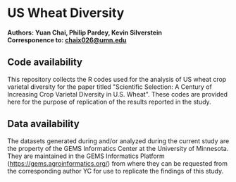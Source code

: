 # US Wheat Diversity

**Authors: Yuan Chai, Philip Pardey, Kevin Silverstein**  
**Corresponence to: chaix026@umn.edu**  

## Code availability
This repository collects the R codes used for the analysis of US wheat crop varietal diversity for the paper titled "Scientific Selection: A Century of Increasing Crop Varietal Diversity in U.S. Wheat". These codes are provided here for the purpose of replication of the results reported in the study.

## Data availability
The datasets generated during and/or analyzed during the current study are the property of the GEMS Informatics Center at the University of Minnesota. They are maintained in the GEMS Informatics Platform (https://gems.agroinformatics.org/) from where they can be requested from the corresponding author YC for use to replicate the findings of this study.


